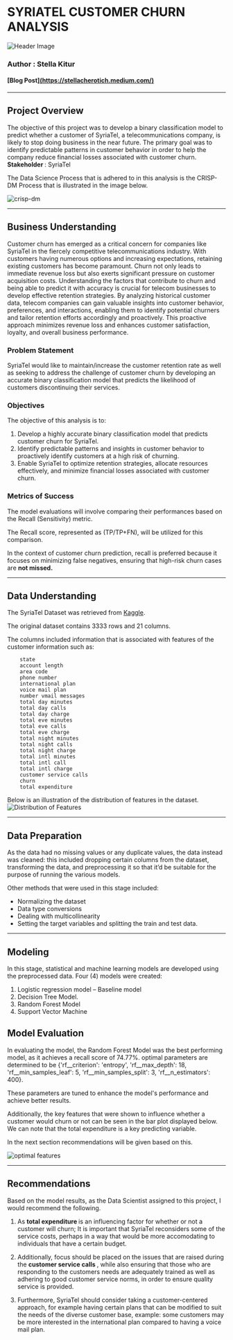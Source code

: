 # <b> SYRIATEL CUSTOMER CHURN ANALYSIS </b>
![Header Image](images/headerimg.jpg)

### Author : Stella Kitur
#### [Blog Post][(https://stellacherotich.medium.com/)](https://stellacherotich.medium.com/b43e5b7ed136)
--- 
## <b> Project Overview </b>
The objective of this project was to develop a binary classification model to predict whether a customer of SyriaTel, a telecommunications company, is likely to stop doing business in the near future. The primary goal was to identify predictable patterns in customer behavior in order to help the company reduce financial losses associated with customer churn.
<b> Stakeholder </b>: SyriaTel

The Data Science Process that is adhered to in this analysis is the CRISP-DM Process that is illustrated in the image below. 

![crisp-dm](images/CRISP-DM-data-mining-framework.png)

---
## <b> Business Understanding </b>

Customer churn has emerged as a critical concern for companies like SyriaTel in the fiercely competitive telecommunications industry. With customers having numerous options and increasing expectations, retaining existing customers has become paramount. 
Churn not only leads to immediate revenue loss but also exerts significant pressure on customer acquisition costs. Understanding the factors that contribute to churn and being able to predict it with accuracy is crucial for telecom businesses to develop effective retention strategies. By analyzing historical customer data, telecom companies can gain valuable insights into customer behavior, preferences, and interactions, enabling them to identify potential churners and tailor retention efforts accordingly and proactively.
This proactive approach minimizes revenue loss and enhances customer satisfaction, loyalty, and overall business performance.

### <b> Problem Statement </b>
SyriaTel would like to maintain/increase the customer retention rate as well as seeking to address the challenge of customer churn by developing an accurate binary classification model that predicts the likelihood of customers discontinuing their services.

### <b> Objectives </b>
The objective of this analysis is to:
1. Develop a highly accurate binary classification model that predicts customer churn for SyriaTel.
2. Identify predictable patterns and insights in customer behavior to proactively identify customers at a high risk of churning.
3. Enable SyriaTel to optimize retention strategies, allocate resources effectively, and minimize financial losses associated with customer churn.


### <b> Metrics of Success </b>
The model evaluations will involve comparing their performances based on the Recall (Sensitivity) metric.

The Recall score, represented as (TP/TP+FN), will be utilized for this comparison.

In the context of customer churn prediction, recall is preferred because it focuses on minimizing false negatives, ensuring that high-risk churn cases are <b>not missed. </b>

---
## <b> Data Understanding </b>
The SyriaTel Dataset was retrieved from [Kaggle](https://www.kaggle.com/datasets/becksddf/churn-in-telecoms-dataset).

The original dataset contains 3333 rows and 21 columns.

The columns included information that is associated with features of the customer information such as:

        state
        account length
        area code
        phone number  
        international plan
        voice mail plan 
        number vmail messages
        total day minutes 
        total day calls 
        total day charge 
        total eve minutes 
        total eve calls            
        total eve charge           
        total night minutes
        total night calls
        total night charge
        total intl minutes
        total intl call
        total intl charge
        customer service calls
        churn
        total expenditure

Below is an illustration of the distribution of features in the dataset.
![Distribution of Features](images/distr_feat.png)

---
## <b> Data Preparation </b>
As the data had no missing values or any duplicate values, the data instead was cleaned: this included dropping certain columns from the dataset, transforming the data, and preprocessing it so that it’d be suitable for the purpose of running the various models.

Other methods that were used in this stage included:

- Normalizing the dataset
- Data type conversions 
- Dealing with multicollinearity 
- Setting the target variables and splitting the train and test data.
---

## <b> Modeling </b>
In this stage, statistical and machine learning models are developed using the preprocessed data. Four (4) models were created:
1. Logistic regression model – Baseline model
2. Decision Tree Model.
3. Random Forest Model
4. Support Vector Machine

## <b> Model Evaluation </b>

In evaluating the model, the Random Forest Model was the best performing model, as it achieves a recall score of 74.77%. 
optimal parameters are determined to be {'rf__criterion': 'entropy', 'rf__max_depth': 18, 'rf__min_samples_leaf': 5, 'rf__min_samples_split': 3, 'rf__n_estimators': 400}.

These parameters are tuned to enhance the model's performance and achieve better results.

Additionally, the key features that were shown to influence whether a customer would churn or not can be seen in the bar plot displayed below. We can note that the total expenditure is a key predicting variable.

In the next section recommendations will be given based on this.


![optimal features](images/rf_feat.png)


---
## <b> Recommendations </b>
Based on the model results, as the Data Scientist assigned to this project, I would recommend the following.

1. As <b> total expenditure </b> is an influencing factor for whether or not a customer will churn; 
    It is important that SyriaTel reconsiders some of the service costs, perhaps in a way that would be more accomodating to individuals that have a certain budget. 

2. Additionally, focus should be placed on the issues that are raised during the <b> customer service calls </b>, while also ensuring that those who are responding to the customers needs are adequately trained as well as adhering to good customer service norms, in order to ensure quality service is provided. 

3. Furthermore, SyriaTel should consider taking a customer-centered approach, for example having certain plans that can be modified to suit the needs of the diverse customer base, example: some customers may be more interested in the international plan compared to having a voice mail plan.

